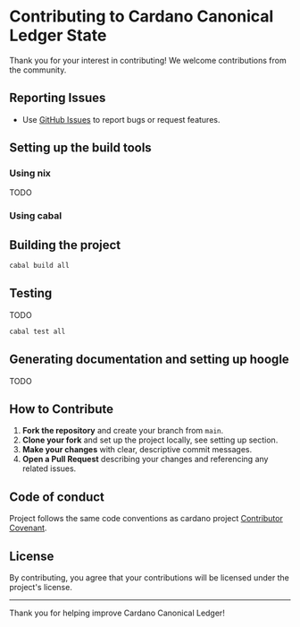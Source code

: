 # Contributing to Cardano Canonical Ledger State

Thank you for your interest in contributing! We welcome contributions from the community.

## Reporting Issues

- Use [GitHub Issues](../../issues) to report bugs or request features.


## Setting up the build tools

### Using nix

TODO

### Using cabal

## Building the project

``` sh
cabal build all
```

## Testing

TODO

``` sh
cabal test all
```

## Generating documentation and setting up hoogle

TODO

## How to Contribute

1. **Fork the repository** and create your branch from `main`.
1. **Clone your fork** and set up the project locally, see setting up section.
1. **Make your changes** with clear, descriptive commit messages.
1. **Open a Pull Request** describing your changes and referencing any related issues.

## Code of conduct

Project follows the same code conventions as cardano project [Contributor Covenant][cc-homepage].

## License

By contributing, you agree that your contributions will be licensed under the project's license.

---

Thank you for helping improve Cardano Canonical Ledger!

[cc-homepage]: https://www.contributor-covenant.org